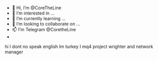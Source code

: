 - 👋 Hi, I’m @CoreTheLine
- 👀 I’m interested in ...
- 🌱 I’m currently learning ...
- 💞️ I’m looking to collaborate on ...
- 📫 I’m Telegram @CoretheLine
- 
hi I dont no speak english Im turkey I mq4 project wrighter and network manager
<!---
CoreLine76/CoreLine76 is a ✨ special ✨ repository because its `README.md` (this file) appears on your GitHub profile.
You can click the Preview link to take a look at your changes.
--->
